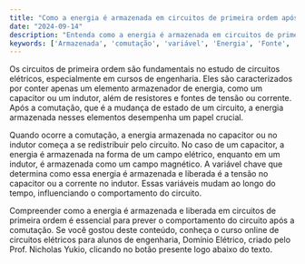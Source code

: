 ```yaml
---
title: "Como a energia é armazenada em circuitos de primeira ordem após a comutação?"
date: "2024-09-14"
description: "Entenda como a energia é armazenada em circuitos de primeira ordem após a comutação e a importância das variáveis envolvidas."
keywords: ['Armazenada', 'comutação', 'variável', 'Energia', 'Fonte', 'Primeira']
---
```


Os circuitos de primeira ordem são fundamentais no estudo de circuitos elétricos, especialmente em cursos de engenharia. Eles são caracterizados por conter apenas um elemento armazenador de energia, como um capacitor ou um indutor, além de resistores e fontes de tensão ou corrente. Após a comutação, que é a mudança de estado de um circuito, a energia armazenada nesses elementos desempenha um papel crucial.

Quando ocorre a comutação, a energia armazenada no capacitor ou no indutor começa a se redistribuir pelo circuito. No caso de um capacitor, a energia é armazenada na forma de um campo elétrico, enquanto em um indutor, é armazenada como um campo magnético. A variável chave que determina como essa energia é armazenada e liberada é a tensão no capacitor ou a corrente no indutor. Essas variáveis mudam ao longo do tempo, influenciando o comportamento do circuito.

Compreender como a energia é armazenada e liberada em circuitos de primeira ordem é essencial para prever o comportamento do circuito após a comutação. Se você gostou deste conteúdo, conheça o curso online de circuitos elétricos para alunos de engenharia, Domínio Elétrico, criado pelo Prof. Nicholas Yukio, clicando no botão presente logo abaixo do texto.
